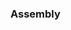 ### Assembly

<!-- The current genome assembly of *Arabidopsis thaliana* is
[TAIR10](http://europepmc.org/abstract/MED/17986450), produced by NCBI
using data provided by TAIR, based in the Col-0 ecotype. It was
determined by a BAC-by-BAC sequencing strategy anchored to chromosomes
using a variety of genetic and physical maps. -->
